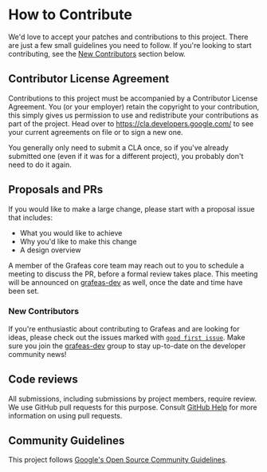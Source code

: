 # How to Contribute

We'd love to accept your patches and contributions to this project. There are
just a few small guidelines you need to follow. If you're looking to start
contributing, see the [New Contributors](#new-contributors) section below.

## Contributor License Agreement

Contributions to this project must be accompanied by a Contributor License
Agreement. You (or your employer) retain the copyright to your contribution,
this simply gives us permission to use and redistribute your contributions as
part of the project. Head over to <https://cla.developers.google.com/> to see
your current agreements on file or to sign a new one.

You generally only need to submit a CLA once, so if you've already submitted one
(even if it was for a different project), you probably don't need to do it
again.

## Proposals and PRs

If you would like to make a large change, please start with a proposal issue that includes:
* What you would like to achieve
* Why you'd like to make this change
* A design overview

A member of the Grafeas core team may reach out to you to schedule a meeting to
discuss the PR, before a formal review takes place. This meeting will be
announced on [grafeas-dev](https://groups.google.com/forum/#!forum/grafeas-dev)
as well, once the date and time have been set.

### New Contributors

If you're enthusiastic about contributing to Grafeas and are looking for ideas,
please check out the issues marked with [`good first
issue`](https://github.com/grafeas/grafeas/labels/good%20first%20issue). Make
sure you join the
[grafeas-dev](https://groups.google.com/forum/#!forum/grafeas-dev) group to stay
up-to-date on the developer community news!

## Code reviews

All submissions, including submissions by project members, require review. We
use GitHub pull requests for this purpose. Consult
[GitHub Help](https://help.github.com/articles/about-pull-requests/) for more
information on using pull requests.

## Community Guidelines

This project follows [Google's Open Source Community
Guidelines](https://opensource.google.com/conduct/).
